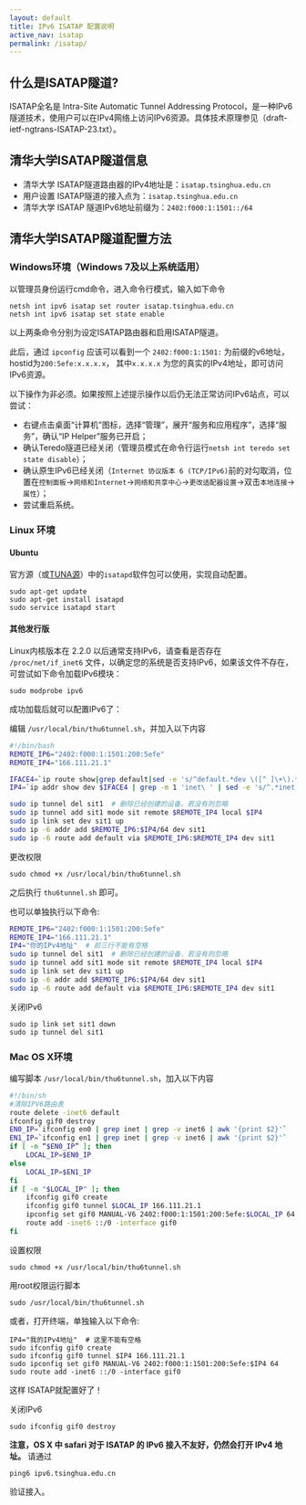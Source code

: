 ```yaml
---
layout: default 
title: IPv6 ISATAP 配置说明
active_nav: isatap
permalink: /isatap/
---
```


##  什么是ISATAP隧道?

ISATAP全名是 Intra-Site Automatic Tunnel Addressing Protocol，是一种IPv6隧道技术，使用户可以在IPv4网络上访问IPv6资源。具体技术原理参见（draft-ietf-ngtrans-ISATAP-23.txt）。

## 清华大学ISATAP隧道信息

- 清华大学 ISATAP隧道路由器的IPv4地址是：`isatap.tsinghua.edu.cn`
- 用户设置 ISATAP隧道的接入点为：`isatap.tsinghua.edu.cn`
- 清华大学 ISATAP 隧道IPv6地址前缀为：`2402:f000:1:1501::/64`

## 清华大学ISATAP隧道配置方法

### Windows环境（Windows 7及以上系统适用）

以管理员身份运行cmd命令，进入命令行模式，输入如下命令

```
netsh int ipv6 isatap set router isatap.tsinghua.edu.cn
netsh int ipv6 isatap set state enable
```

以上两条命令分别为设定ISATAP路由器和启用ISATAP隧道。

此后，通过 `ipconfig` 应该可以看到一个 `2402:f000:1:1501:` 为前缀的v6地址，hostid为`200:5efe:x.x.x.x`， 其中`x.x.x.x` 为您的真实的IPv4地址，即可访问IPv6资源。

以下操作为非必须。如果按照上述提示操作以后仍无法正常访问IPv6站点，可以尝试：

+ 右键点击桌面“计算机”图标，选择“管理”，展开“服务和应用程序”，选择“服务”，确认“IP Helper”服务已开启；
+ 确认Teredo隧道已经关闭（管理员模式在命令行运行`netsh int teredo set state disable`）；
+ 确认原生IPv6已经关闭（`Internet 协议版本 6 (TCP/IPv6)`前的对勾取消，位置在`控制面板`→`网络和Internet`→`网络和共享中心`→`更改适配器设置`→双击`本地连接`→`属性`）；
+ 尝试重启系统。

### Linux 环境

#### Ubuntu

官方源（或[TUNA源](https://mirrors.tuna.tsinghua.edu.cn/ubuntu)）中的`isatapd`软件包可以使用，实现自动配置。

```
sudo apt-get update
sudo apt-get install isatapd
sudo service isatapd start
```

#### 其他发行版

Linux内核版本在 2.2.0 以后通常支持IPv6，请查看是否存在 `/proc/net/if_inet6` 文件，以确定您的系统是否支持IPv6，如果该文件不存在，可尝试如下命令加载IPv6模块：

```
sudo modprobe ipv6
```

成功加载后就可以配置IPv6了：

编辑 `/usr/local/bin/thu6tunnel.sh`，并加入以下内容

```bash
#!/bin/bash
REMOTE_IP6="2402:f000:1:1501:200:5efe"
REMOTE_IP4="166.111.21.1"

IFACE4=`ip route show|grep default|sed -e 's/^default.*dev \([^ ]\+\).*$/\1/'`
IP4=`ip addr show dev $IFACE4 | grep -m 1 'inet\ ' | sed -e 's/^.*inet \([^ \\]\+\)\/.*$/\1/'`

sudo ip tunnel del sit1  # 删除已经创建的设备，若没有则忽略
sudo ip tunnel add sit1 mode sit remote $REMOTE_IP4 local $IP4
sudo ip link set dev sit1 up
sudo ip -6 addr add $REMOTE_IP6:$IP4/64 dev sit1
sudo ip -6 route add default via $REMOTE_IP6:$REMOTE_IP4 dev sit1
```

更改权限

```
sudo chmod +x /usr/local/bin/thu6tunnel.sh
```

之后执行 `thu6tunnel.sh` 即可。

也可以单独执行以下命令:

```bash
REMOTE_IP6="2402:f000:1:1501:200:5efe"
REMOTE_IP4="166.111.21.1"
IP4="你的IPv4地址"  # 前三行不能有空格
sudo ip tunnel del sit1  # 删除已经创建的设备，若没有则忽略
sudo ip tunnel add sit1 mode sit remote $REMOTE_IP4 local $IP4
sudo ip link set dev sit1 up
sudo ip -6 addr add $REMOTE_IP6:$IP4/64 dev sit1
sudo ip -6 route add default via $REMOTE_IP6:$REMOTE_IP4 dev sit1
```

关闭IPv6

```
sudo ip link set sit1 down
sudo ip tunnel del sit1
```

### Mac OS X环境

编写脚本 `/usr/local/bin/thu6tunnel.sh`，加入以下内容

```bash
#!/bin/sh 
#清除IPV6路由表 
route delete -inet6 default  
ifconfig gif0 destroy
EN0_IP=`ifconfig en0 | grep inet | grep -v inet6 | awk '{print $2}'` 
EN1_IP=`ifconfig en1 | grep inet | grep -v inet6 | awk '{print $2}'`  
if [ -n “$EN0_IP” ]; then 
    LOCAL_IP=$EN0_IP 
else 
    LOCAL_IP=$EN1_IP 
fi  
if [ -n "$LOCAL_IP" ]; then 
    ifconfig gif0 create
    ifconfig gif0 tunnel $LOCAL_IP 166.111.21.1 
    ipconfig set gif0 MANUAL-V6 2402:f000:1:1501:200:5efe:$LOCAL_IP 64
    route add -inet6 ::/0 -interface gif0
fi
```

设置权限

```
sudo chmod +x /usr/local/bin/thu6tunnel.sh
```

用root权限运行脚本

```
sudo /usr/local/bin/thu6tunnel.sh
```

或者，打开终端，单独输入以下命令:

```shell
IP4="我的IPv4地址"  # 这里不能有空格
sudo ifconfig gif0 create
sudo ifconfig gif0 tunnel $IP4 166.111.21.1
sudo ipconfig set gif0 MANUAL-V6 2402:f000:1:1501:200:5efe:$IP4 64
sudo route add -inet6 ::/0 -interface gif0
```

这样 ISATAP就配置好了！ 

关闭IPv6

```
sudo ifconfig gif0 destroy
```

**注意，OS X 中 safari 对于 ISATAP 的 IPv6 接入不友好，仍然会打开 IPv4 地址。**
请通过

```
ping6 ipv6.tsinghua.edu.cn
```

验证接入。
